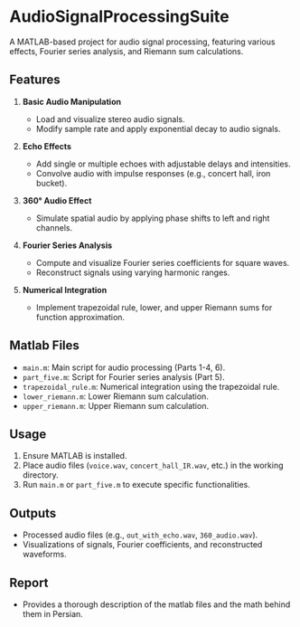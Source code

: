 # AudioSignalProcessingSuite

A MATLAB-based project for audio signal processing, featuring various effects, Fourier series analysis, and Riemann sum calculations.

## Features

1. **Basic Audio Manipulation**  
   - Load and visualize stereo audio signals.  
   - Modify sample rate and apply exponential decay to audio signals.  

2. **Echo Effects**  
   - Add single or multiple echoes with adjustable delays and intensities.  
   - Convolve audio with impulse responses (e.g., concert hall, iron bucket).  

3. **360° Audio Effect**  
   - Simulate spatial audio by applying phase shifts to left and right channels.  

4. **Fourier Series Analysis**  
   - Compute and visualize Fourier series coefficients for square waves.  
   - Reconstruct signals using varying harmonic ranges.  

5. **Numerical Integration**  
   - Implement trapezoidal rule, lower, and upper Riemann sums for function approximation.  

## Matlab Files

- `main.m`: Main script for audio processing (Parts 1-4, 6).  
- `part_five.m`: Script for Fourier series analysis (Part 5).  
- `trapezoidal_rule.m`: Numerical integration using the trapezoidal rule.  
- `lower_riemann.m`: Lower Riemann sum calculation.  
- `upper_riemann.m`: Upper Riemann sum calculation.  

## Usage

1. Ensure MATLAB is installed.  
2. Place audio files (`voice.wav`, `concert_hall_IR.wav`, etc.) in the working directory.  
3. Run `main.m` or `part_five.m` to execute specific functionalities.  

## Outputs

- Processed audio files (e.g., `out_with_echo.wav`, `360_audio.wav`).  
- Visualizations of signals, Fourier coefficients, and reconstructed waveforms.  

## Report
- Provides a thorough description of the matlab files and the math behind them in Persian.
